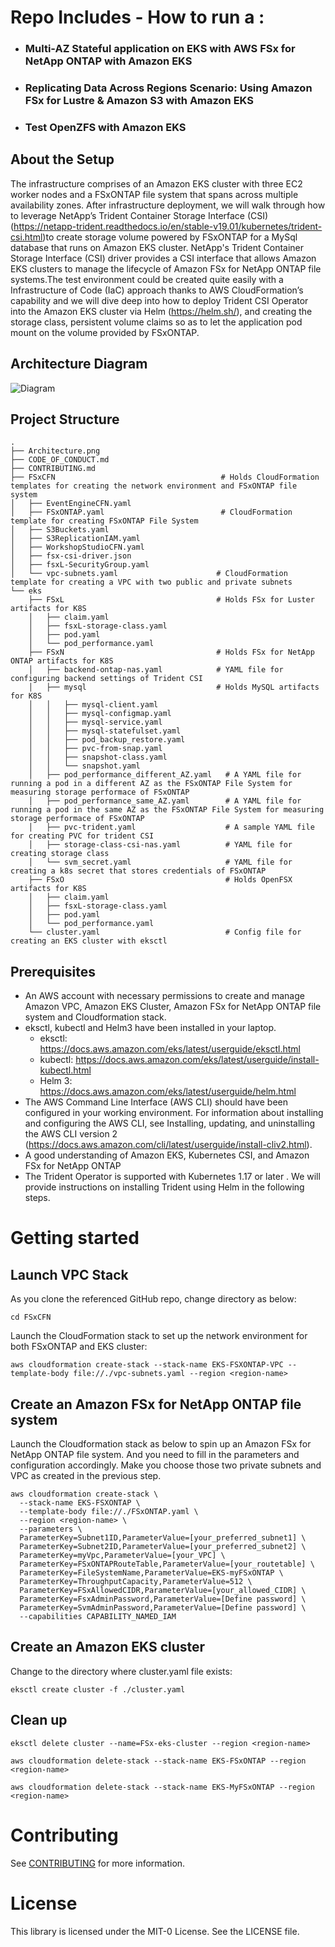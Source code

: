 # Repo Includes - How to run a : 
- ### Multi-AZ Stateful application on EKS with AWS FSx for NetApp ONTAP with Amazon EKS
- ### Replicating Data Across Regions Scenario: Using Amazon FSx for Lustre & Amazon S3 with Amazon EKS
- ### Test OpenZFS with Amazon EKS
<!-- - ### Simulate Oracle DB performance on OpenZFS, test use-cases for compression, backup optimisation, high-parallel throughput -->


## About the Setup
The infrastructure comprises of an Amazon EKS cluster with three EC2 worker nodes and a FSxONTAP file system that spans across multiple availability zones. After infrastructure deployment, we will walk through how to leverage NetApp’s Trident Container Storage Interface (CSI) (https://netapp-trident.readthedocs.io/en/stable-v19.01/kubernetes/trident-csi.html)to create storage volume powered by FSxONTAP for a MySql database that runs on Amazon EKS cluster. NetApp's Trident Container Storage Interface (CSI) driver provides a CSI interface that allows Amazon EKS clusters to manage the lifecycle of Amazon FSx for NetApp ONTAP file systems.The test environment could be created quite easily with a Infrastructure of Code (IaC) approach thanks to AWS CloudFormation’s capability and we will dive deep into how to deploy Trident CSI Operator into the Amazon EKS cluster via Helm (https://helm.sh/), and creating the storage class, persistent volume claims so as to let the application pod mount on the volume provided by FSxONTAP.

## Architecture Diagram

![Diagram](/Architecture.png)

## Project Structure

<!-- ```
.
├── FSxONTAP                                # Holds CloudFormation templates for creating the network environment and FSxONTAP file system
│   ├── FSxONTAP.yaml                       # CloudFormation template for creating FSxONTAP File System
│   └── vpc-subnets.yaml                    # CloudFormation template for creating a VPC with two public and private subnets
├── eks                                     # Holds artifacts for creating EKS Cluster and K8S resources to be deployed
│   ├── cluster.yaml                        # Config file for creating an EKS cluster with eksctl
│   └── backend-ontap-nas.yaml              # YAML file for configuring backend settings of Trident CSI
│   └── storage-class-csi-nas.yaml          # YAML file for creating storage class 
│   └── svm_secret.yaml                     # YAML file for creating a k8s secret that stores credentials of FSxONTAP
│   └── pvc-trident.yaml                    # A sample YAML file for creating PVC for trident CSI
│   └── pod_performance_same_AZ.yaml        # A YAML file for running a pod in the same AZ as the FSxONTAP File System for measuring storage performace of FSxONTAP
│   └── pod_performance_different_AZ.yaml.  # A YAML file for running a pod in a different AZ as the FSxONTAP File System for measuring storage performace of FSxONTAP
│   └── mysql                               # Holds MySQL artifacts for K8S
|       ├── mysql-configmap.yaml
|       └── mysql-service.yaml
|       └── mysql-statefulset.yaml
└── ...
``` -->


```
.
├── Architecture.png
├── CODE_OF_CONDUCT.md
├── CONTRIBUTING.md
├── FSxCFN                                     # Holds CloudFormation templates for creating the network environment and FSxONTAP file system
│   ├── EventEngineCFN.yaml
│   ├── FSxONTAP.yaml                          # CloudFormation template for creating FSxONTAP File System
│   ├── S3Buckets.yaml
│   ├── S3ReplicationIAM.yaml
│   ├── WorkshopStudioCFN.yaml
│   ├── fsx-csi-driver.json
│   ├── fsxL-SecurityGroup.yaml
│   └── vpc-subnets.yaml                      # CloudFormation template for creating a VPC with two public and private subnets
└── eks
    ├── FSxL                                  # Holds FSx for Luster artifacts for K8S
    │   ├── claim.yaml
    │   ├── fsxL-storage-class.yaml
    │   ├── pod.yaml
    │   └── pod_performance.yaml
    ├── FSxN                                  # Holds FSx for NetApp ONTAP artifacts for K8S
    │   ├── backend-ontap-nas.yaml            # YAML file for configuring backend settings of Trident CSI
    │   ├── mysql                             # Holds MySQL artifacts for K8S
    │   │   ├── mysql-client.yaml
    │   │   ├── mysql-configmap.yaml
    │   │   ├── mysql-service.yaml
    │   │   ├── mysql-statefulset.yaml
    │   │   ├── pod_backup_restore.yaml
    │   │   ├── pvc-from-snap.yaml
    │   │   ├── snapshot-class.yaml
    │   │   └── snapshot.yaml
    │   ├── pod_performance_different_AZ.yaml   # A YAML file for running a pod in a different AZ as the FSxONTAP File System for measuring storage performace of FSxONTAP
    │   ├── pod_performance_same_AZ.yaml        # A YAML file for running a pod in the same AZ as the FSxONTAP File System for measuring storage performace of FSxONTAP
    │   ├── pvc-trident.yaml                    # A sample YAML file for creating PVC for trident CSI
    │   ├── storage-class-csi-nas.yaml          # YAML file for creating storage class 
    │   └── svm_secret.yaml                     # YAML file for creating a k8s secret that stores credentials of FSxONTAP
    ├── FSxO                                    # Holds OpenFSX artifacts for K8S
    │   ├── claim.yaml
    │   ├── fsxL-storage-class.yaml
    │   ├── pod.yaml
    │   └── pod_performance.yaml
    └── cluster.yaml                            # Config file for creating an EKS cluster with eksctl
```

## Prerequisites

* An AWS account with necessary permissions to create and manage Amazon VPC, Amazon EKS Cluster, Amazon FSx for NetApp ONTAP file system and Cloudformation stack. 
* eksctl, kubectl and Helm3 have been installed in your laptop. 
    * eksctl: https://docs.aws.amazon.com/eks/latest/userguide/eksctl.html 
    * kubectl: https://docs.aws.amazon.com/eks/latest/userguide/install-kubectl.html
    * Helm 3: https://docs.aws.amazon.com/eks/latest/userguide/helm.html
* The AWS Command Line Interface (AWS CLI) should have been configured in your working environment. For information about installing and configuring the AWS CLI, see Installing, updating, and uninstalling the AWS CLI version 2 (https://docs.aws.amazon.com/cli/latest/userguide/install-cliv2.html).
* A good understanding of Amazon EKS, Kubernetes CSI, and Amazon FSx for NetApp ONTAP
* The Trident Operator is supported with Kubernetes 1.17 or later . We will provide instructions on installing Trident using Helm in the following steps. 

# Getting started

## Launch VPC Stack
As you clone the referenced GitHub repo, change directory as below:
```
cd FSxCFN
```

Launch the CloudFormation stack to set up the network environment for both FSxONTAP and EKS cluster:
```
aws cloudformation create-stack --stack-name EKS-FSXONTAP-VPC --template-body file://./vpc-subnets.yaml --region <region-name>
```

## Create an Amazon FSx for NetApp ONTAP file system
Launch the Cloudformation stack as below to spin up an Amazon FSx for NetApp ONTAP file system. And you need to fill in the parameters and configuration accordingly. Make you choose those two private subnets and VPC as created in the previous step. 

```
aws cloudformation create-stack \
  --stack-name EKS-FSXONTAP \
  --template-body file://./FSxONTAP.yaml \
  --region <region-name> \
  --parameters \
  ParameterKey=Subnet1ID,ParameterValue=[your_preferred_subnet1] \
  ParameterKey=Subnet2ID,ParameterValue=[your_preferred_subnet2] \
  ParameterKey=myVpc,ParameterValue=[your_VPC] \
  ParameterKey=FSxONTAPRouteTable,ParameterValue=[your_routetable] \
  ParameterKey=FileSystemName,ParameterValue=EKS-myFSxONTAP \
  ParameterKey=ThroughputCapacity,ParameterValue=512 \
  ParameterKey=FSxAllowedCIDR,ParameterValue=[your_allowed_CIDR] \
  ParameterKey=FsxAdminPassword,ParameterValue=[Define password] \
  ParameterKey=SvmAdminPassword,ParameterValue=[Define password] \
  --capabilities CAPABILITY_NAMED_IAM    
```

## Create an Amazon EKS cluster
Change to the directory where cluster.yaml file exists:
```
eksctl create cluster -f ./cluster.yaml
```

## Clean up
```
eksctl delete cluster --name=FSx-eks-cluster --region <region-name>
```

```
aws cloudformation delete-stack --stack-name EKS-FSxONTAP --region <region-name>
```

```
aws cloudformation delete-stack --stack-name EKS-MyFSxONTAP --region <region-name>
```

# Contributing 
See [CONTRIBUTING](https://github.com/aws-samples/eks-fsx-workshop/blob/main/CONTRIBUTING.md) for more information.

# License
This library is licensed under the MIT-0 License. See the LICENSE file.

